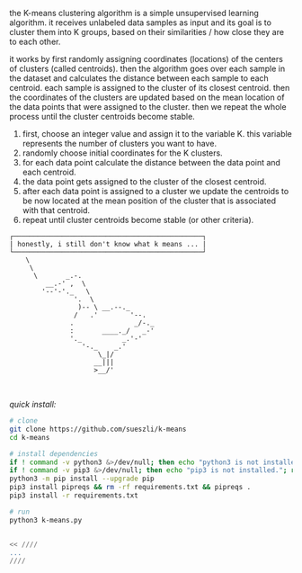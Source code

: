 the K-means clustering algorithm is a simple unsupervised learning algorithm. it receives unlabeled data samples as input and its goal is to cluster them into K groups, based on their similarities / how close they are to each other.

it works by first randomly assigning coordinates (locations) of the centers of clusters (called centroids). then the algorithm goes over each sample in the dataset and calculates the distance between each sample to each centroid. each sample is assigned to the cluster of its closest centroid. then the coordinates of the clusters are updated based on the mean location of the data points that were assigned to the cluster. then we repeat the whole process until the cluster centroids become stable.

1. first, choose an integer value and assign it to the variable K. this variable represents the number of clusters you want to have.
2. randomly choose initial coordinates for the K clusters.
3. for each data point calculate the distance between the data point and each centroid.
4. the data point gets assigned to the cluster of the closest centroid.
5. after each data point is assigned to a cluster we update the centroids to be now located at the mean position of the cluster that is associated with that centroid.
6. repeat until cluster centroids become stable (or other criteria).

```
┌───────────────────────────────────────────────┐
| honestly, i still don't know what k means ... |
└───────────────────────────────────────────────┘
    \
     \
      \       _.-.
         __.-' ,  \
        '--'-'._   \
                '.  \
                 )-- \ __.--._
                /   .'        '--.
               .               _/-._
               :       ____._/   _-'
               '._          _.'-'
                  '-._    _.'
                      \_|/
                     __|||
                     >__/'

```

<br>

_quick install:_

```bash
# clone
git clone https://github.com/sueszli/k-means
cd k-means

# install dependencies
if ! command -v python3 &>/dev/null; then echo "python3 is not installed."; return; fi
if ! command -v pip3 &>/dev/null; then echo "pip3 is not installed."; return; fi
python3 -m pip install --upgrade pip
pip3 install pipreqs && rm -rf requirements.txt && pipreqs .
pip3 install -r requirements.txt

# run
python3 k-means.py


<< ////
...
////
```
